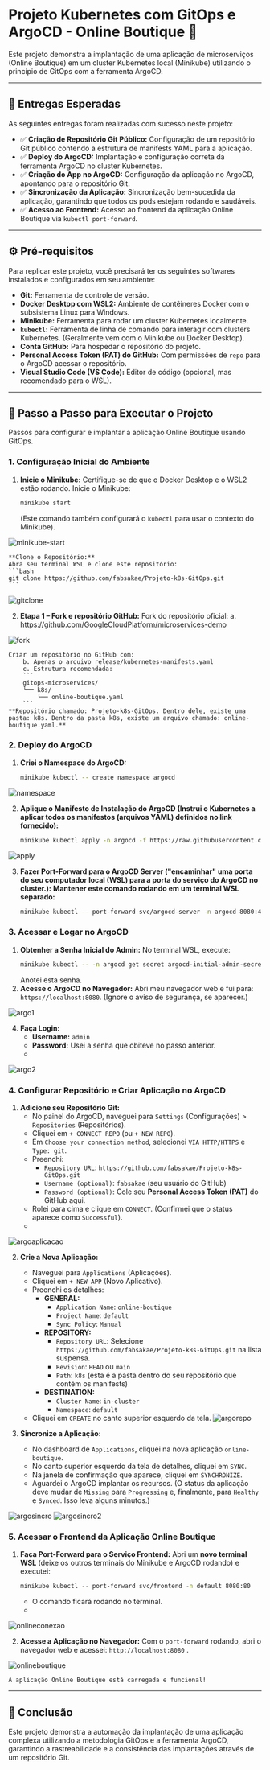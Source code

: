 # Projeto Kubernetes com GitOps e ArgoCD - Online Boutique 🚀

Este projeto demonstra a implantação de uma aplicação de microserviços (Online Boutique) em um cluster Kubernetes local (Minikube) utilizando o princípio de GitOps com a ferramenta ArgoCD.

---

## 📝 Entregas Esperadas

As seguintes entregas foram realizadas com sucesso neste projeto:

* ✅ **Criação de Repositório Git Público:** Configuração de um repositório Git público contendo a estrutura de manifests YAML para a aplicação.
* ✅ **Deploy do ArgoCD:** Implantação e configuração correta da ferramenta ArgoCD no cluster Kubernetes.
* ✅ **Criação do App no ArgoCD:** Configuração da aplicação no ArgoCD, apontando para o repositório Git.
* ✅ **Sincronização da Aplicação:** Sincronização bem-sucedida da aplicação, garantindo que todos os pods estejam rodando e saudáveis.
* ✅ **Acesso ao Frontend:** Acesso ao frontend da aplicação Online Boutique via `kubectl port-forward`.

---

## ⚙️ Pré-requisitos

Para replicar este projeto, você precisará ter os seguintes softwares instalados e configurados em seu ambiente:

* **Git:** Ferramenta de controle de versão.
* **Docker Desktop com WSL2:** Ambiente de contêineres Docker com o subsistema Linux para Windows.
* **Minikube:** Ferramenta para rodar um cluster Kubernetes localmente.
* **`kubectl`:** Ferramenta de linha de comando para interagir com clusters Kubernetes. (Geralmente vem com o Minikube ou Docker Desktop).
* **Conta GitHub:** Para hospedar o repositório do projeto.
* **Personal Access Token (PAT) do GitHub:** Com permissões de `repo` para o ArgoCD acessar o repositório.
* **Visual Studio Code (VS Code):** Editor de código (opcional, mas recomendado para o WSL).

---

## 🚀 Passo a Passo para Executar o Projeto

Passos para configurar e implantar a aplicação Online Boutique usando GitOps.

### **1. Configuração Inicial do Ambiente**

1.  **Inicie o Minikube:**
    Certifique-se de que o Docker Desktop e o WSL2 estão rodando. Inicie o Minikube:
    ```bash
    minikube start
    ```
    (Este comando também configurará o `kubectl` para usar o contexto do Minikube).
    
![minikube-start](https://github.com/user-attachments/assets/b53d2aa4-17f3-4aa3-af22-d7905eac3fac)

    **Clone o Repositório:**
    Abra seu terminal WSL e clone este repositório:
    ```bash
    git clone https://github.com/fabsakae/Projeto-k8s-GitOps.git
    ```
![gitclone](https://github.com/user-attachments/assets/22581c17-a501-4ccf-be95-94c88d075eac)

2.  **Etapa 1 – Fork e repositório GitHub:**
    Fork do repositório oficial:
        a. https://github.com/GoogleCloudPlatform/microservices-demo
        
![fork](https://github.com/user-attachments/assets/c7860645-4732-4b5f-b2fd-0d0d2c495061)

    Criar um repositório no GitHub com:
        b. Apenas o arquivo release/kubernetes-manifests.yaml
        c. Estrutura recomendada:
        ```
        gitops-microservices/
        └── k8s/
            └── online-boutique.yaml
        ```
    **Repositório chamado: Projeto-k8s-GitOps. Dentro dele, existe uma pasta: k8s. Dentro da pasta k8s, existe um arquivo chamado: online-boutique.yaml.**
      
    

### **2. Deploy do ArgoCD**

1.  **Criei o Namespace do ArgoCD:**
    ```bash
    minikube kubectl -- create namespace argocd
    ```
![namespace](https://github.com/user-attachments/assets/8862a091-55cd-4b21-b49e-e48cf07e5f1b)

2.  **Aplique o Manifesto de Instalação do ArgoCD (Instrui o Kubernetes a aplicar todos os manifestos (arquivos YAML) definidos no link fornecido):**
    ```bash
    minikube kubectl apply -n argocd -f https://raw.githubusercontent.com/argoproj/argo-cd/stable/manifests/install.yaml
    ```
![apply](https://github.com/user-attachments/assets/ea1f8f81-fcf3-48a2-9091-0295d75daa7e)

3.  **Fazer Port-Forward para o ArgoCD Server ("encaminhar" uma porta do seu computador local (WSL) para a porta do serviço do ArgoCD no cluster.):**
    **Mantener este comando rodando em um terminal WSL separado:**
    ```bash
    minikube kubectl -- port-forward svc/argocd-server -n argocd 8080:443
    ```

### **3. Acessar e Logar no ArgoCD**

1.  **Obtenher a Senha Inicial do Admin:**
    No terminal WSL, execute:
    ```bash
    minikube kubectl -- -n argocd get secret argocd-initial-admin-secret -o jsonpath="{.data.password}" | base64 -d; echo
    ```
    Anotei esta senha.
2.  **Acesse o ArgoCD no Navegador:**
    Abri meu navegador web e fui para: `https://localhost:8080`.
    (Ignore o aviso de segurança, se aparecer.)
    
![argo1](https://github.com/user-attachments/assets/593411e3-d1cc-4cae-b591-e3267caece00)

4.  **Faça Login:**
    * **Username:** `admin`
    * **Password:** Usei a senha que obiteve no passo anterior.
    * 
![argo2](https://github.com/user-attachments/assets/de5566e7-402c-4e39-97eb-bc0e2998cf6a)

### **4. Configurar Repositório e Criar Aplicação no ArgoCD**

1.  **Adicione seu Repositório Git:**
    * No painel do ArgoCD, naveguei para `Settings` (Configurações) > `Repositories` (Repositórios).
    * Cliquei em `+ CONNECT REPO` (ou `+ NEW REPO`).
    * Em `Choose your connection method`, selecionei `VIA HTTP/HTTPS` e `Type: git`.
    * Preenchi:
        * `Repository URL`: `https://github.com/fabsakae/Projeto-k8s-GitOps.git`
        * `Username (optional)`: `fabsakae` (seu usuário do GitHub)
        * `Password (optional)`: Cole seu **Personal Access Token (PAT)** do GitHub aqui.
    * Rolei para cima e clique em `CONNECT`. (Confirmei que o status aparece como `Successful`).
    * 
![argoaplicacao](https://github.com/user-attachments/assets/44bd802d-3c79-43da-a3e0-a3b95f028489)

2.  **Crie a Nova Aplicação:**
    * Naveguei para `Applications` (Aplicações).
    * Cliquei em `+ NEW APP` (Novo Aplicativo).
    * Preenchi os detalhes:
        * **GENERAL:**
            * `Application Name`: `online-boutique`
            * `Project Name`: `default`
            * `Sync Policy`: `Manual`
        * **REPOSITORY:**
            * `Repository URL`: Selecione `https://github.com/fabsakae/Projeto-k8s-GitOps.git` na lista suspensa.
            * `Revision`: `HEAD` ou `main`
            * `Path`: `k8s` (esta é a pasta dentro do seu repositório que contém os manifests)
        * **DESTINATION:**
            * `Cluster Name`: `in-cluster`
            * `Namespace`: `default`
    * Cliquei em `CREATE` no canto superior esquerdo da tela.
![argorepo](https://github.com/user-attachments/assets/80a380af-fcbe-4ee2-b148-72dd655fc46d)

3.  **Sincronize a Aplicação:**
    * No dashboard de `Applications`, cliquei na nova aplicação `online-boutique`.
    * No canto superior esquerdo da tela de detalhes, cliquei em `SYNC`.
    * Na janela de confirmação que aparece, cliquei em `SYNCHRONIZE`.
    * Aguardei o ArgoCD implantar os recursos. (O status da aplicação deve mudar de `Missing` para `Progressing` e, finalmente, para `Healthy` e `Synced`. Isso leva alguns minutos.)

![argosincro](https://github.com/user-attachments/assets/5a01374d-b1e6-4bf1-ae42-f741c6dee51d)
![argosincro2](https://github.com/user-attachments/assets/cf80a8cd-01af-4774-8791-9dfc01eaeb7c)

### **5. Acessar o Frontend da Aplicação Online Boutique**

1.  **Faça Port-Forward para o Serviço Frontend:**
    Abri um **novo terminal WSL** (deixe os outros terminais do Minikube e ArgoCD rodando) e executei:
    ```bash
    minikube kubectl -- port-forward svc/frontend -n default 8080:80
    ```
    * O comando ficará rodando no terminal.
    * 
![onlineconexao](https://github.com/user-attachments/assets/a6926f38-dc26-4fca-8498-7f0662ce6143)

2.  **Acesse a Aplicação no Navegador:**
    Com o `port-forward` rodando, abri o navegador web e acessei:
    `http://localhost:8080` .
    
![onlineboutique](https://github.com/user-attachments/assets/22e30ba1-77f9-469a-a2a8-4d54cc3128e9)

    A aplicação Online Boutique está carregada e funcional!

---

## 🎉 Conclusão

Este projeto demonstra a automação da implantação de uma aplicação complexa utilizando a metodologia GitOps e a ferramenta ArgoCD, garantindo a rastreabilidade e a consistência das implantações através de um repositório Git.
